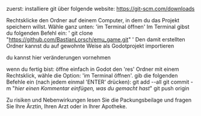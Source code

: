 zuerst: installiere git über folgende website: https://git-scm.com/downloads

Rechtsklicke den Ordner auf deinem Computer, in dem du das Projekt speichern willst.
Wähle ganz unten: 'im Terminal öffnen'
Im Terminal gibst du folgenden Befehl ein: ' git clone "https://github.com/BastianLorsch/emu_game.git" '
Den damit erstellten Ordner kannst du auf gewohnte Weise als Godotprojekt importieren

du kannst hier veränderungen vornehmen

wenn du fertig bist:
öffne einfach in Godot den 'res' Ordner mit einem Rechtsklick, wähle die Option: 'im Terminal öffnen'.
gib die folgenden Befehle ein (nach jedem einmal 'ENTER' drücken):
git add --all
git commit -m "_hier einen Kommentar einfügen, was du gemacht hast_"
git push origin

Zu risiken und Nebenwirkungen lesen Sie die Packungsbeilage und fragen Sie Ihre Ärztin, Ihren Arzt oder in Ihrer Apotheke.
